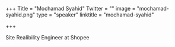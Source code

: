 +++
Title = "Mochamad Syahid"
Twitter = ""
image = "mochamad-syahid.png"
type = "speaker"
linktitle = "mochamad-syahid"

+++

Site Realibility Engineer at Shopee
